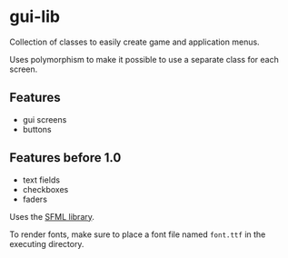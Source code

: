 gui-lib
=======

Collection of classes to easily create game and application menus.

Uses polymorphism to make it possible to use a separate class for each screen.

Features
--------
- gui screens
- buttons

Features before 1.0
-------------------
- text fields
- checkboxes
- faders

Uses the [SFML library](http://sfml-dev.org).

To render fonts, make sure to place a font file named `font.ttf` in the executing directory.

